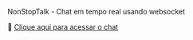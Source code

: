 NonStopTalk - Chat em tempo real usando websocket

🔗 [Clique aqui para acessar o chat](https://nonstoptalk.vercel.app/)
